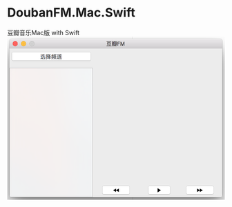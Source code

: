 # DoubanFM.Mac.Swift
豆瓣音乐Mac版 with Swift
 <img src="douban_fm.png" width = "521" height = "378" align=center />

